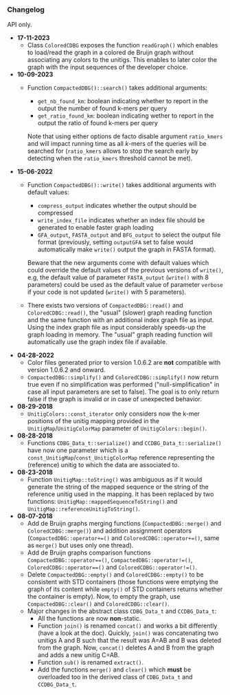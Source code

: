 ### Changelog

API only.

* **17-11-2023**
	* Class `ColoredCDBG` exposes the function `readGraph()` which enables to load/read the graph in a colored de Bruijn graph without associating any colors to the unitigs. This enables to later color the graph with the input sequences of the developer choice.
* **10-09-2023**
	* Function `CompactedDBG()::search()` takes additional arguments:
		* `get_nb_found_km`: boolean indicating whether to report in the output the number of found k-mers per query 
		* `get_ratio_found_km`: boolean indicating wether to report in the output the ratio of found k-mers per query
    
    	 Note that using either options de facto disable argument `ratio_kmers` and will impact running time as all *k*-mers of the queries will be searched for (`ratio_kmers` allows to stop the search early by detecting when the `ratio_kmers` threshold cannot be met).
* **15-06-2022**
	* Function `CompactedDBG()::write()` takes additional arguments with default values:
		* `compress_output` indicates whether the output should be compressed
		* `write_index_file` indicates whether an index file should be generated to enable faster graph loading
		* `GFA_output`, `FASTA_output` and `BFG_output` to select the output file format (previously, setting `outputGFA` set to false would automatically make `write()` output the graph in FASTA format).
		
		Beware that the new arguments come with default values which could override the default values of the previous versions of `write()`, e.g, the default value of parameter `FASTA_output` (`write()` with 8 parameters) could be used as the default value of parameter `verbose` if your code is not updated (`write()` with 5 parameters).
	* There exists two versions of `CompactedDBG::read()` and `ColoredCDBG::read()`, the "usual" (slower) graph reading function and the same function with an additional index graph file as input. Using the index graph file as input considerably speeds-up the graph loading in memory. The "usual" graph reading function will automatically use the graph index file if available.
* **04-28-2022**
	* Color files generated prior to version 1.0.6.2 are **not** compatible with version 1.0.6.2 and onward.
	* `CompactedDBG::simplify()` and `ColoredCDBG::simplify()` now return true even if no simplification was performed ("null-simplification" in case all input parameters are set to false). The goal is to only return false if the graph is invalid or in case of unexpected behavior. 
* **08-29-2018**
	* `UnitigColors::const_iterator` only considers now the k-mer positions of the unitig mapping provided in the `UnitigMap`/`UnitigColorMap` parameter of `UnitigColors::begin()`.
* **08-28-2018**
	* Functions `CDBG_Data_t::serialize()` and `CCDBG_Data_t::serialize()` have now one parameter which is a `const_UnitigMap`/`const_UnitigColorMap` reference representing the (reference) unitig to which the data are associated to.
* **08-23-2018**
	* Function `UnitigMap::toString()` was ambiguous as if it would generate the string of the mapped sequence or the string of the reference unitig used in the mapping. It has been replaced by two functions: `UnitigMap::mappedSequenceToString()` and `UnitigMap::referenceUnitigToString()`.
* **08-07-2018**
	* Add de Bruijn graphs merging functions (`CompactedDBG::merge()` and `ColoredCDBG::merge()`) and addition assignment operators (`CompactedDBG::operator+=()` and `ColoredCDBG::operator+=()`, same as `merge()` but uses only one thread).
	* Add de Bruijn graphs comparison functions `CompactedDBG::operator==()`, `CompactedDBG::operator!=()`, `ColoredCDBG::operator==()` and `ColoredCDBG::operator!=()`.
	* Delete `CompactedDBG::empty()` and `ColoredCDBG::empty()` to be consistent with STD containers (those functions were emptying the graph of its content while `empty()` of STD containers returns whether the container is empty). Now, to empty the graph, use `CompactedDBG::clear()` and `ColoredCDBG::clear()`.
    * Major changes in the abstract class `CDBG_Data_t` and `CCDBG_Data_t`:
    	* All the functions are now **non**-static.
    	* Function `join()` is renamed `concat()` and works a bit differently (have a look at the doc). Quickly, `join()` was concatenating two unitigs A and B such that the result was A=AB and B was deleted from the graph. Now, `concat()` deletes A and B from the graph and adds a new unitig C=AB.
    	* Function `sub()` is renamed `extract()`.
    	* Add the functions `merge()` and `clear()` which **must** be overloaded too in the derived class of `CDBG_Data_t` and `CCDBG_Data_t`.
